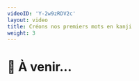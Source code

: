 ```yaml
---
videoID: 'Y-2w9zRDV2c'
layout: video
title: Créons nos premiers mots en kanji
weight: 3
---
```


# 👷 À venir...
